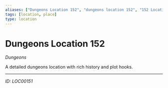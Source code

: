 ```yaml
---
aliases: ["Dungeons Location 152", "dungeons location 152", "152 Location Dungeons"]
tags: [location, place]
type: location
---
```


# Dungeons Location 152

*Dungeons*

A detailed dungeons location with rich history and plot hooks.

---
*ID: LOC00151*